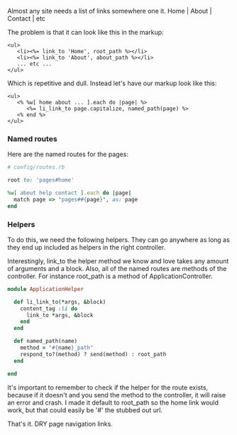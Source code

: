Almost any site needs a list of links somewhere one it. Home | About | Contact | etc

The problem is that it can look like this in the markup:

```erb
<ul>
   <li><%= link_to 'Home', root_path %></li>
   <li><%= link_to 'About', about_path %></li>
   ... etc ...
</ul>
```

Which is repetitive and dull. Instead let's have our markup look like this:

```erb
<ul>
   <% %w[ home about ... ].each do |page| %>
      <%= li_link_to page.capitalize, named_path(page) %>
   <% end %>
</ul>
```

### Named routes

Here are the named routes for the pages:

```ruby
# config/routes.rb

root to: 'pages#home'

%w[ about help contact ].each do |page|
  match page => "pages##{page}", as: page
end
```

### Helpers

To do this, we need the following helpers. They can go anywhere as long as they end up included as helpers in the right controller. 

Interestingly, link_to the helper method we know and love takes any amount of arguments and a block. Also, all of the named routes are methods of the controller. For instance root_path is a method of ApplicationController. 

```ruby
module ApplicationHelper

  def li_link_to(*args, &block)
    content_tag :li do
      link_to *args, &block
    end
  end

  def named_path(name)
    method = "#{name}_path"
    respond_to?(method) ? send(method) : root_path
  end

end
```

It's important to remember to check if the helper for the route exists, because if it doesn't and you send the method to the controller, it will raise an error and crash. I made it default to root_path so the home link would work, but that could easily be '#' the stubbed out url. 

That's it. DRY page navigation links.